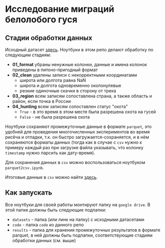 # Исследование миграций белолобого гуся

## Стадии обработки данных

Исходный датасет [здесь](https://drive.google.com/drive/folders/1guGE45Y1ZSvonVU7D4wPum5_Yb8i2r6T?usp=sharing).
Ноутбуки в этом репо делают обработку по следующим стадиям:

- **01_format** убраны ненужные колонки, данные и имена колонок приведены в питоно-пригодный формат
- **02_clean** удалены записи с некорректными координатами
    - широта или долгота равна NaN
    - широта и долгота одновременно околонулевые
    - резкие одиночные скачки в сторону от трека
- **03_region** всем записям сопоставлена страна, а также область и район, если точка в России
- **04_hunting** всем записям сопоставлен статус "охота"
    - `True` - в это время в этом месте была разрешена охота на гусей
    - `False` - не была разрешена охота

Ноутбуки сохраняют промежуточные данные в формате `parquet`, это удобней для проведения многочисленных экспериментов во время рисёча и отладки, т.к. он быстро загружается-сохраняется, и в нём сохраняются форматы данных (тогда как в случае с `csv` нужно к примеру каждый раз при загрузке файла указывать, что колонку `timestamp` нужно парсить как дату-время).

Для сохранения данных в `csv` можно воспользоваться ноутбуком `parquet2csv.ipynb`.

Итоговые данные в `csv` можно найти [здесь](https://drive.google.com/drive/folders/1C7VBbgeNygpLdrvURz8KcDHcRmLY3GuL?usp=sharing).

## Как запускать
Все ноутбуки для своей работы монтируют папку на `google drive`. В этой папке должны быть следующие подпапки:

- `datasets` - папка (или линк на папку) с исходными датасетами
- `code` - папка `code` из данного репо
- `results` - папка для хранения промежуточных результатов в формате parquet, в ней должны быть подпапки, соответствующие стадиям обработки данных (см. выше)
